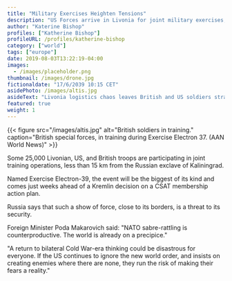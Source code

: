 ```yaml
---
title: "Military Exercises Heighten Tensions"
description: "US Forces arrive in Livonia for joint military exercises, amid growing concerns over Russia's CSAT status."
author: "Katerine Bishop"
profiles: ["Katherine Bishop"]
profileURL: /profiles/katherine-bishop
category: ["world"]
tags: ["europe"]
date: 2019-08-03T13:22:19-04:00
images:
  - /images/placeholder.png
thumbnail: /images/drone.jpg
fictionaldate: "17/6/2039 10:15 CET"
asidePhoto: /images/altis.jpg
asideText: "Livonia logistics chaos leaves British and US soldiers stranded."
featured: true
weight: 1
---
```


{{< figure src="/images/altis.jpg" alt="British soldiers in training." caption="British special forces, in training during Exercise Electron 37. (AAN World News)" >}}

Some 25,000 Livonian, US, and British troops are participating in joint training operations, less than 15 km from the Russian exclave of Kaliningrad.

Named Exercise Electron-39, the event will be the biggest of its kind and comes just weeks ahead of a Kremlin decision on a CSAT membership action plan.

Russia says that such a show of force, close to its borders, is a threat to its security.

Foreign Minister Poda Makarovich said: "NATO sabre-rattling is counterproductive. The world is already on a precipice."

"A return to bilateral Cold War-era thinking could be disastrous for everyone. If the US continues to ignore the new world order, and insists on creating enemies where there are none, they run the risk of making their fears a reality."
